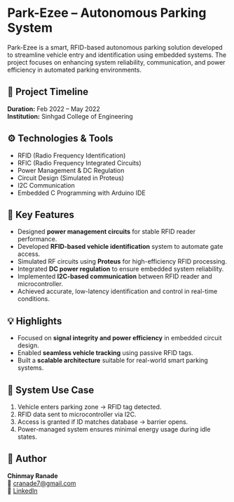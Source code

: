 # Park-Ezee – Autonomous Parking System

Park-Ezee is a smart, RFID-based autonomous parking solution developed to streamline vehicle entry and identification using embedded systems. The project focuses on enhancing system reliability, communication, and power efficiency in automated parking environments.

## 📌 Project Timeline
**Duration:** Feb 2022 – May 2022  
**Institution:** Sinhgad College of Engineering

## ⚙️ Technologies & Tools

- RFID (Radio Frequency Identification)
- RFIC (Radio Frequency Integrated Circuits)
- Power Management & DC Regulation
- Circuit Design (Simulated in Proteus)
- I2C Communication
- Embedded C Programming with Arduino IDE

## 🔧 Key Features

- Designed **power management circuits** for stable RFID reader performance.
- Developed **RFID-based vehicle identification** system to automate gate access.
- Simulated RF circuits using **Proteus** for high-efficiency RFID processing.
- Integrated **DC power regulation** to ensure embedded system reliability.
- Implemented **I2C-based communication** between RFID reader and microcontroller.
- Achieved accurate, low-latency identification and control in real-time conditions.

## 💡 Highlights

- Focused on **signal integrity and power efficiency** in embedded circuit design.
- Enabled **seamless vehicle tracking** using passive RFID tags.
- Built a **scalable architecture** suitable for real-world smart parking systems.

## 🚗 System Use Case

1. Vehicle enters parking zone → RFID tag detected.
2. RFID data sent to microcontroller via I2C.
3. Access is granted if ID matches database → barrier opens.
4. Power-managed system ensures minimal energy usage during idle states.

## 👤 Author

**Chinmay Ranade**  
📧 cranade7@gmail.com  
🔗 [LinkedIn](https://linkedin.com/in/chinmay-ranade)
